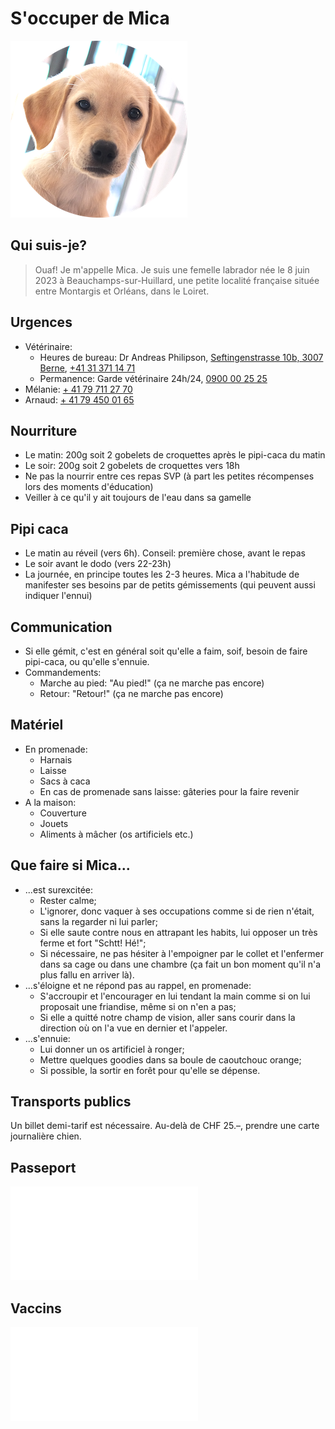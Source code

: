 # S'occuper de Mica

![](portrait_lq.png)

## Qui suis-je?

>Ouaf! Je m'appelle Mica. Je suis une femelle labrador née le 8 juin 2023 à Beauchamps-sur-Huillard, une petite localité française située entre Montargis et Orléans, dans le Loiret.

## Urgences

- Vétérinaire:
	- Heures de bureau: Dr Andreas Philipson, [Seftingenstrasse 10b, 3007 Berne](https://maps.app.goo.gl/TDBxXWu45rcgNeNEA), [+41 31 371 14 71](tel:+41313711471)
	- Permanence: Garde vétérinaire 24h/24, [0900 00 25 25](tel:0900002525 ) 
- Mélanie: [+ 41 79 711 27 70](tel:+41797112770)
- Arnaud: [+ 41 79 450 01 65](tel:+41794500165)

## Nourriture

- Le matin: 200g soit 2 gobelets de croquettes après le pipi-caca du matin
- Le soir: 200g soit 2 gobelets de croquettes vers 18h
- Ne pas la nourrir entre ces repas SVP (à part les petites récompenses lors des moments d'éducation)
- Veiller à ce qu'il y ait toujours de l'eau dans sa gamelle

## Pipi caca

- Le matin au réveil (vers 6h). Conseil: première chose, avant le repas
- Le soir avant le dodo (vers 22-23h)
- La journée, en principe toutes les 2-3 heures. Mica a l'habitude de manifester ses besoins par de petits gémissements (qui peuvent aussi indiquer l'ennui)

## Communication

- Si elle gémit, c'est en général soit qu'elle a faim, soif, besoin de faire pipi-caca, ou qu'elle s'ennuie.
- Commandements:
	- Marche au pied: "Au pied!" (ça ne marche pas encore)
	- Retour: "Retour!" (ça ne marche pas encore)

## Matériel

- En promenade:
	- Harnais
	- Laisse
	- Sacs à caca
	- En cas de promenade sans laisse: gâteries pour la faire revenir
- A la maison:
	- Couverture
	- Jouets
	- Aliments à mâcher (os artificiels etc.)

## Que faire si Mica...

- ...est surexcitée:
	- Rester calme;
	- L'ignorer, donc vaquer à ses occupations comme si de rien n'était, sans la regarder ni lui parler;
	- Si elle saute contre nous en attrapant les habits, lui opposer un très ferme et fort "Schtt! Hé!";
	- Si nécessaire, ne pas hésiter à l'empoigner par le collet et l'enfermer dans sa cage ou dans une chambre (ça fait un bon moment qu'il n'a plus fallu en arriver là).
- ...s'éloigne et ne répond pas au rappel, en promenade:
	- S'accroupir et l'encourager en lui tendant la main comme si on lui proposait une friandise, même si on n'en a pas;
	- Si elle a quitté notre champ de vision, aller sans courir dans la direction où on l'a vue en dernier et l'appeler.
- ...s'ennuie:
	- Lui donner un os artificiel à ronger;
	- Mettre quelques goodies dans sa boule de caoutchouc orange;
	- Si possible, la sortir en forêt pour qu'elle se dépense.

## Transports publics

Un billet demi-tarif est nécessaire. Au-delà de CHF 25.–, prendre une carte journalière chien.

## Passeport

![](2023-10-22_passeport.pdf)

## Vaccins

![](2023-10-22_vaccins.pdf)


